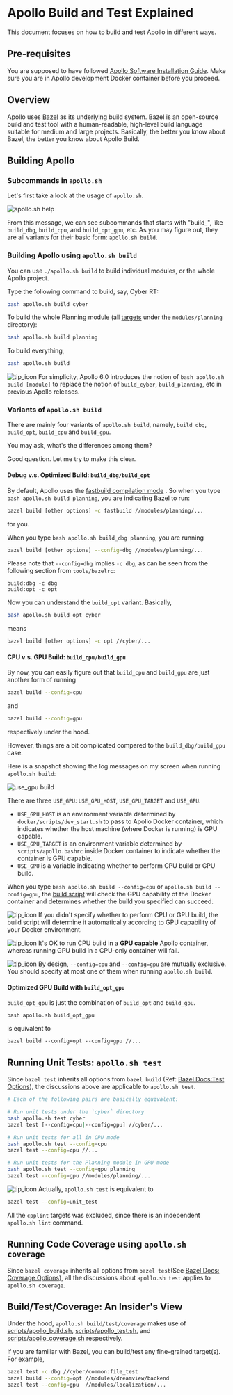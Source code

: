# Apollo Build and Test Explained

This document focuses on how to build and test Apollo in different ways.

## Pre-requisites

You are supposed to have followed
[Apollo Software Installation Guide](./apollo_software_installation_guide.md).
Make sure you are in Apollo development Docker container before you proceed.

## Overview

Apollo uses [Bazel](https://bazel.build) as its underlying build system. Bazel
is an open-source build and test tool with a human-readable, high-level build
language suitable for medium and large projects. Basically, the better you know
about Bazel, the better you know about Apollo Build.

## Building Apollo

### Subcommands in `apollo.sh`

Let's first take a look at the usage of `apollo.sh`.

![apollo.sh help](images/apollo_sh_help.jpg)

From this message, we can see subcommands that starts with "build\_", like
`build_dbg`, `build_cpu`, and `build_opt_gpu`, etc. As you may figure out, they
are all variants for their basic form: `apollo.sh build`.

### Building Apollo using `apollo.sh build`

You can use `./apollo.sh build` to build individual modules, or the whole Apollo
project.

Type the following command to build, say, Cyber RT:

```bash
bash apollo.sh build cyber
```

To build the whole Planning module (all
[targets](https://docs.bazel.build/versions/master/guide.html#target-patterns)
under the `modules/planning` directory):

```bash
bash apollo.sh build planning
```

To build everything,

```bash
bash apollo.sh build
```

![tip_icon](images/tip_icon.png) For simplicity, Apollo 6.0 introduces the notion
of `bash apollo.sh build [module]` to replace the notion of `build_cyber`,
`build_planning`, etc in previous Apollo releases.

### Variants of `apollo.sh build`

There are mainly four variants of `apollo.sh build`, namely, `build_dbg`,
`build_opt`, `build_cpu` and `build_gpu`.

You may ask, what's the differences among them?

Good question. Let me try to make this clear.

#### Debug v.s. Optimized Build: `build_dbg/build_opt`

By default, Apollo uses the
[fastbuild compilation mode](https://docs.bazel.build/versions/master/user-manual.html#flag--compilation_mode)
. So when you type `bash apollo.sh build planning`, you are indicating Bazel to
run:

```bash
bazel build [other options] -c fastbuild //modules/planning/...
```

for you.

When you type `bash apollo.sh build_dbg planning`, you are running

```bash
bazel build [other options] --config=dbg //modules/planning/...
```

Please note that `--config=dbg` implies `-c dbg`, as can be seen from the
following section from `tools/bazelrc`:

```
build:dbg -c dbg
build:opt -c opt
```

Now you can understand the `build_opt` variant. Basically,

```bash
bash apollo.sh build_opt cyber
```

means

```bash
bazel build [other options] -c opt //cyber/...
```

#### CPU v.s. GPU Build: `build_cpu/build_gpu`

By now, you can easily figure out that `build_cpu` and `build_gpu` are just
another form of running

```bash
bazel build --config=cpu
```

and

```bash
bazel build --config=gpu
```

respectively under the hood.

However, things are a bit complicated compared to the `build_dbg/build_gpu`
case.

Here is a snapshot showing the log messages on my screen when running
`apollo.sh build`:

![use_gpu build](images/build_use_gpu.png)

There are three `USE_GPU`: `USE_GPU_HOST`, `USE_GPU_TARGET` and `USE_GPU`.

- `USE_GPU_HOST` is an environment variable determined by
  `docker/scripts/dev_start.sh` to pass to Apollo Docker container, which
  indicates whether the host machine (where Docker is running) is GPU capable.
- `USE_GPU_TARGET` is an environment variable determined by
  `scripts/apollo.bashrc` inside Docker container to indicate whether the
  container is GPU capable.
- `USE_GPU` is a variable indicating whether to perform CPU build or GPU build.

When you type `bash apollo.sh build --config=cpu` or
`apollo.sh build --config=gpu`, the
[build script](../../scripts/apollo_build.sh)
will check the GPU capability of the Docker container and determines whether the
build you specified can succeed.

![tip_icon](images/tip_icon.png) If you didn't specify whether to perform CPU or
GPU build, the build script will determine it automatically according to GPU
capability of your Docker environment.

![tip_icon](images/tip_icon.png) It's OK to run CPU build in a **GPU capable**
Apollo container, whereas running GPU build in a CPU-only container will fail.

![tip_icon](images/tip_icon.png) By design, `--config=cpu` and `--config=gpu`
are mutually exclusive. You should specify at most one of them when running
`apollo.sh build`.

#### Optimized GPU Build with `build_opt_gpu`

`build_opt_gpu` is just the combination of `build_opt` and `build_gpu`.

```
bash apollo.sh build_opt_gpu
```

is equivalent to

```
bazel build --config=opt --config=gpu //...
```

## Running Unit Tests: `apollo.sh test`

Since `bazel test` inherits all options from `bazel build` (Ref:
[Bazel Docs:Test Options](https://docs.bazel.build/versions/master/command-line-reference.html#test-options)),
the discussions above are applicable to `apollo.sh test`.

```bash
# Each of the following pairs are basically equivalent:

# Run unit tests under the `cyber` directory
bash apollo.sh test cyber
bazel test [--config=cpu|--config=gpu] //cyber/...

# Run unit tests for all in CPU mode
bash apollo.sh test --config=cpu
bazel test --config=cpu //...

# Run unit tests for the Planning module in GPU mode
bash apollo.sh test --config=gpu planning
bazel test --config=gpu //modules/planning/...
```

![tip_icon](images/tip_icon.png) Actually, `apollo.sh test` is equivalent to

```bash
bazel test --config=unit_test
```

All the `cpplint` targets was excluded, since there is an independent
`apollo.sh lint` command.

## Running Code Coverage using `apollo.sh coverage`

Since `bazel coverage` inherits all options from `bazel test`(See
[Bazel Docs: Coverage Options](https://docs.bazel.build/versions/master/command-line-reference.html#coverage-options)),
all the discussions about `apollo.sh test` applies to `apollo.sh coverage`.

## Build/Test/Coverage: An Insider's View

Under the hood, `apollo.sh build/test/coverage` makes use of
[scripts/apollo_build.sh](../../scripts/apollo_build.sh),
[scripts/apollo_test.sh](../../scripts/apollo_test.sh),
and
[scripts/apollo_coverage.sh](../../scripts/apollo_coverage.sh)
respectively.

If you are familiar with Bazel, you can build/test any fine-grained target(s).
For example,

```bash
bazel test -c dbg //cyber/common:file_test
bazel build --config=opt //modules/dreamview/backend
bazel test --config=gpu  //modules/localization/...
```
